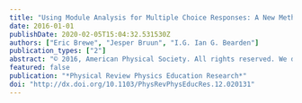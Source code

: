 ```yaml
---
title: "Using Module Analysis for Multiple Choice Responses: A New Method Applied to Force Concept Inventory Data"
date: 2016-01-01
publishDate: 2020-02-05T15:04:32.531530Z
authors: ["Eric Brewe", "Jesper Bruun", "I.G. Ian G. Bearden"]
publication_types: ["2"]
abstract: "© 2016, American Physical Society. All rights reserved. We describe Module Analysis for Multiple Choice Responses (MAMCR), a new methodology for carrying out network analysis on responses to multiple choice assessments. This method is used to identify modules of non-normative responses which can then be interpreted as an alternative to factor analysis. MAMCR allows us to identify conceptual modules that are present in student responses that are more specific than the broad categorization of questions that is possible with factor analysis and to incorporate non-normative responses. Thus, this method may prove to have greater utility in helping to modify instruction. In MAMCR the responses to a multiple choice assessment are first treated as a bipartite, student X response, network which is then projected into a response X response network. We then use data reduction and community detection techniques to identify modules of non-normative responses. To illustrate the utility of the method we have analyzed one cohort of postinstruction Force Concept Inventory (FCI) responses. From this analysis, we find nine modules which we then interpret. The first three modules include the following: Impetus Force, More Force Yields More Results, and Force as Competition or Undistinguished Velocity and Acceleration. This method has a variety of potential uses particularly to help classroom instructors in using multiple choice assessments as diagnostic instruments beyond the Force Concept Inventory."
featured: false
publication: "*Physical Review Physics Education Research*"
doi: "http://dx.doi.org/10.1103/PhysRevPhysEducRes.12.020131"
---
```


